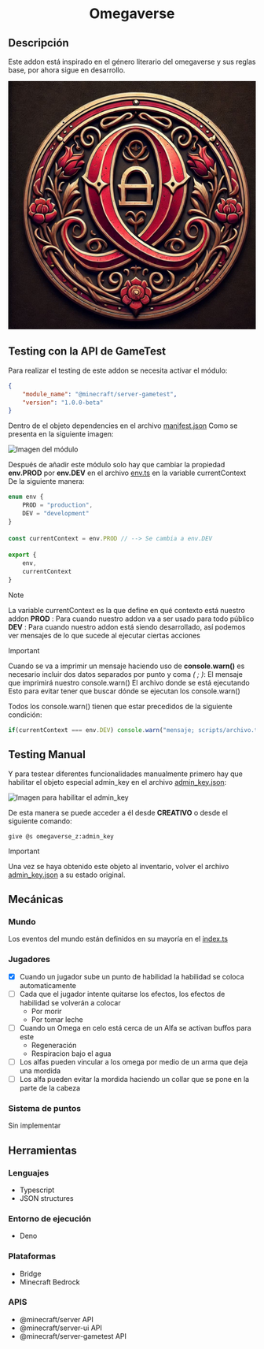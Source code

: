 
# <center>Omegaverse</center>

## Descripción

Este addon está inspirado en el género literario del omegaverse y sus reglas base, por ahora sigue en desarrollo. 

![Omegaverse Icon](/RP/pack_icon.png)

## Testing con la API de GameTest

Para realizar el testing de este addon se necesita activar el módulo:
```json
{
    "module_name": "@minecraft/server-gametest",
    "version": "1.0.0-beta"
}
```
Dentro de el objeto dependencies en el archivo [manifest.json](/BP/manifest.json)
Como se presenta en la siguiente imagen:

![Imagen del módulo](https://i.pinimg.com/736x/7d/88/64/7d886466d713e952fa9d14a0606e7f5d.jpg)

Después de añadir este módulo solo hay que cambiar la propiedad **env.PROD** por **env.DEV** en el archivo [env.ts](/BP/scripts/core/constants/env.ts) en la variable currentContext
De la siguiente manera:

```ts
enum env {
    PROD = "production",
    DEV = "development"
}

const currentContext = env.PROD // --> Se cambia a env.DEV

export {
    env,
    currentContext
}
```

> [!NOTE]
> La variable currentContext es la que define en qué contexto está nuestro addon
> **PROD** : Para cuando nuestro addon va a ser usado para todo público
> **DEV** : Para cuando nuestro addon está siendo desarrollado, así podemos ver mensajes de lo que sucede al ejecutar ciertas acciones

> [!IMPORTANT]
> Cuando se va a imprimir un mensaje haciendo uso de **console.warn()** es necesario incluir dos datos separados por punto y coma *( ; )*:
> El mensaje que imprimirá nuestro console.warn()
> El archivo donde se está ejecutando
> Esto para evitar tener que buscar dónde se ejecutan los console.warn()

Todos los console.warn() tienen que estar precedidos de la siguiente condición:

```ts
if(currentContext === env.DEV) console.warn("mensaje; scripts/archivo.ts")
```

## Testing Manual

Y para testear diferentes funcionalidades manualmente primero hay que habilitar el objeto especial admin_key en el archivo [admin_key.json](/BP/items/admin_key.json):

![Imagen para habilitar el admin_key](https://i.pinimg.com/1200x/70/c6/63/70c6636aba938c5dd8ac4544f0770143.jpg)

De esta manera se puede acceder a él desde **CREATIVO** o desde el siguiente comando:
```
give @s omegaverse_z:admin_key 
```

> [!IMPORTANT]
> Una vez se haya obtenido este objeto al inventario, volver el archivo [admin_key.json](/BP/items/admin_key.json) a su estado original.

## Mecánicas

### Mundo

Los eventos del mundo están definidos en su mayoría en el [index.ts](/BP/scripts/index.ts)

### Jugadores

- [x] Cuando un jugador sube un punto de habilidad la habilidad se coloca automaticamente
- [ ] Cada que el jugador intente quitarse los efectos, los efectos de habilidad se volverán a colocar
    - Por morir
    - Por tomar leche
- [ ] Cuando un Omega en celo está cerca de un Alfa se activan buffos para este
    - Regeneración
    - Respiracion bajo el agua
- [ ] Los alfas pueden vincular a los omega por medio de un arma que deja una mordida
- [ ] Los alfa pueden evitar la mordida haciendo un collar que se pone en la parte de la cabeza

### Sistema de puntos

Sin implementar

## Herramientas

### Lenguajes
* Typescript
* JSON structures

### Entorno de ejecución
* Deno

### Plataformas
* Bridge
* Minecraft Bedrock

### APIS
* @minecraft/server API
* @minecraft/server-ui API
* @minecraft/server-gametest API